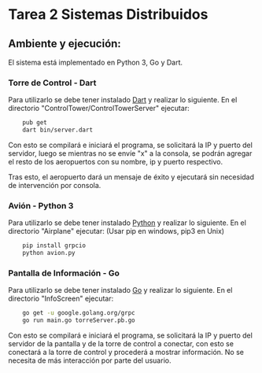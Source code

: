 # Tarea 2 Sistemas Distribuidos
  
## Ambiente y ejecución:  
El sistema está implementado en Python 3, Go y Dart.  

### Torre de Control - Dart
Para utilizarlo se debe tener instalado [Dart](https://www.dartlang.org/) y realizar lo siguiente.
En el directorio "ControlTower/ControlTowerServer" ejecutar:
```bash  
    pub get
    dart bin/server.dart
```  
Con esto se compilará e iniciará el programa, se solicitará la IP y puerto del servidor, luego se mientras no se envíe "x" a la consola, se podrán agregar el resto de los aeropuertos con su nombre, ip y puerto respectivo.

Tras esto, el aeropuerto dará un mensaje de éxito y ejecutará sin necesidad de intervención por consola.

### Avión - Python 3
Para utilizarlo se debe tener instalado [Python](https://www.python.org/) y realizar lo siguiente.
En el directorio "Airplane" ejecutar:
(Usar pip en windows, pip3 en Unix)
```bash  
    pip install grpcio
    python avion.py
```  

### Pantalla de Información - Go
Para utilizarlo se debe tener instalado [Go](https://golang.org/) y realizar lo siguiente.
En el directorio "InfoScreen" ejecutar:
```bash  
	go get -u google.golang.org/grpc
	go run main.go torreServer.pb.go
```  
Con esto se compilará e iniciará el programa, se solicitará la IP y puerto del servidor de la pantalla y de la torre de control a conectar, con esto se conectará a la torre de control y procederá a mostrar información. No se necesita de más interacción por parte del usuario. 